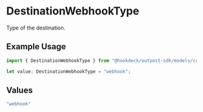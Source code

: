 # DestinationWebhookType

Type of the destination.

## Example Usage

```typescript
import { DestinationWebhookType } from "@hookdeck/outpost-sdk/models/components";

let value: DestinationWebhookType = "webhook";
```

## Values

```typescript
"webhook"
```